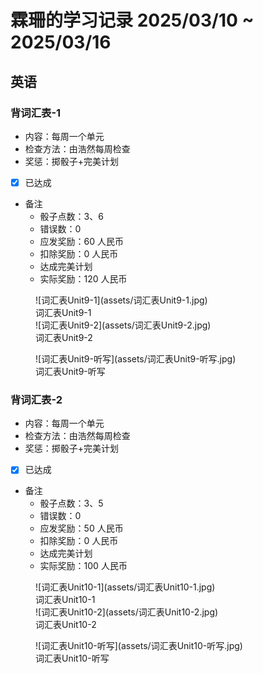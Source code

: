 # 霖珊的学习记录 2025/03/10 ~ 2025/03/16

## 英语

### 背词汇表-1

- 内容：每周一个单元
- 检查方法：由浩然每周检查
- 奖惩：掷骰子+完美计划

- [X] 已达成

- 备注
  - 骰子点数：3、6
  - 错误数：0
  - 应发奖励：60 人民币
  - 扣除奖励：0 人民币
  - 达成完美计划
  - 实际奖励：120 人民币

<figure markdown>
  ![词汇表Unit9-1](assets/词汇表Unit9-1.jpg)
  <figcaption><div class=normal_font>词汇表Unit9-1<div></figcaption>
  ![词汇表Unit9-2](assets/词汇表Unit9-2.jpg)
  <figcaption><div class=normal_font>词汇表Unit9-2<div></figcaption>
</figure>


<figure markdown>
  ![词汇表Unit9-听写](assets/词汇表Unit9-听写.jpg)
  <figcaption><div class=normal_font>词汇表Unit9-听写<div></figcaption>
</figure>

### 背词汇表-2

- 内容：每周一个单元
- 检查方法：由浩然每周检查
- 奖惩：掷骰子+完美计划

- [X] 已达成

- 备注
  - 骰子点数：3、5
  - 错误数：0
  - 应发奖励：50 人民币
  - 扣除奖励：0 人民币
  - 达成完美计划
  - 实际奖励：100 人民币

<figure markdown>
  ![词汇表Unit10-1](assets/词汇表Unit10-1.jpg)
  <figcaption><div class=normal_font>词汇表Unit10-1<div></figcaption>
  ![词汇表Unit10-2](assets/词汇表Unit10-2.jpg)
  <figcaption><div class=normal_font>词汇表Unit10-2<div></figcaption>
</figure>


<figure markdown>
  ![词汇表Unit10-听写](assets/词汇表Unit10-听写.jpg)
  <figcaption><div class=normal_font>词汇表Unit10-听写<div></figcaption>
</figure>


<style>
    .normal_font {
        font-style: normal;
    }
</style>
